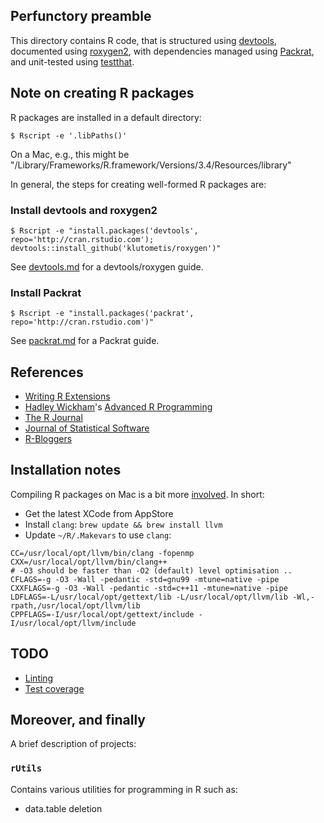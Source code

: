 ## Perfunctory preamble

This directory contains R code, that is structured using [devtools](https://github.com/hadley/devtools), documented using
[roxygen2](https://github.com/klutometis/roxygen), with dependencies managed using [Packrat](https://rstudio.github.io/packrat/),
and unit-tested using [testthat](https://github.com/hadley/testthat). 

## Note on creating R packages

R packages are installed in a default directory:

`$ Rscript -e '.libPaths()'`

On a Mac, e.g., this might be "/Library/Frameworks/R.framework/Versions/3.4/Resources/library"

In general, the steps for creating well-formed R packages are:

### Install devtools and roxygen2

`$ Rscript -e "install.packages('devtools', repo='http://cran.rstudio.com'); devtools::install_github('klutometis/roxygen')"`

See [devtools.md](./devtools.md) for a devtools/roxygen guide.

### Install Packrat

`$ Rscript -e "install.packages('packrat', repo='http://cran.rstudio.com')"`

See [packrat.md](./packrat.md) for a Packrat guide.

## References

* [Writing R Extensions](https://cran.r-project.org/doc/manuals/R-exts.html)
* [Hadley Wickham](http://hadley.nz)'s [Advanced R Programming](https://adv-r.hadley.nz)
* [The R Journal](https://journal.r-project.org)
* [Journal of Statistical Software](https://www.jstatsoft.org/index)
* [R-Bloggers](https://www.r-bloggers.com)

## Installation notes

Compiling R packages on Mac is a bit more [involved](https://github.com/Rdatatable/data.table/wiki/Installation). In short:

* Get the latest XCode from AppStore
* Install `clang`: `brew update && brew install llvm`
* Update `~/R/.Makevars` to use `clang`:
```
CC=/usr/local/opt/llvm/bin/clang -fopenmp
CXX=/usr/local/opt/llvm/bin/clang++
# -O3 should be faster than -O2 (default) level optimisation ..
CFLAGS=-g -O3 -Wall -pedantic -std=gnu99 -mtune=native -pipe
CXXFLAGS=-g -O3 -Wall -pedantic -std=c++11 -mtune=native -pipe
LDFLAGS=-L/usr/local/opt/gettext/lib -L/usr/local/opt/llvm/lib -Wl,-rpath,/usr/local/opt/llvm/lib
CPPFLAGS=-I/usr/local/opt/gettext/include -I/usr/local/opt/llvm/include
```

## TODO

* [Linting](https://github.com/jimhester/lintr)
* [Test coverage](https://github.com/r-lib/covr)

## Moreover, and finally

A brief description of projects:

### `rUtils`

Contains various utilities for programming in R such as:
* data.table deletion

